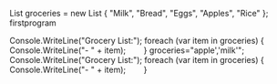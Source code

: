 List<string> groceries = new List<string> { "Milk", "Bread", "Eggs", "Apples", "Rice" };
firstprogram

Console.WriteLine("Grocery List:");
      foreach (var item in groceries) 
      {
            Console.WriteLine("- " + item);
       }
groceries="apple','milk'";
Console.WriteLine("Grocery List:");
      foreach (var item in groceries)
      {
            Console.WriteLine("- " + item);
       }
